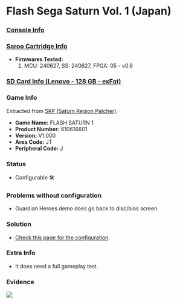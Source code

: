 # Flash Sega Saturn Vol. 1 (Japan)

### [Console Info](../../../../../Info/Consoles/VA13/README.md)

### [Saroo Cartridge Info](../../../../../Info/Cartridges/RetroGameParadiseStore/1.32F/README.md)

- <b>Firmwares Tested:</b>
  1. MCU: 240627, SS: 240627, FPGA: 05 - v0.6

### [SD Card Info (Lenovo - 128 GB - exFat)](../../../../../Info/SdCards/Lenovo/128GB/exfat/README.md)

### Game Info

Extracted from [SRP (Saturn Region Patcher)](https://segaxtreme.net/resources/saturn-region-patcher.81/download).

- <b>Game Name:</b> FLASH SATURN 1
- <b>Product Number:</b> 610616601
- <b>Version:</b> V1.000
- <b>Area Code:</b> JT
- <b>Peripheral Code:</b> J

### Status

- Configurable :hammer_and_wrench:

### Problems without configuration

- Guardian Heroes demo does go back to disc/bios screen.

### Solution

- [Check this page for the configuration](https://github.com/williamdsw/saroo-configuration-list/blob/master/Regions/Demos/Japan/610616601/README.md).

### Extra Info

- It does need a full gameplay test.

### Evidence

[![](https://img.youtube.com/vi/eJfiS83xyk0/0.jpg)](https://www.youtube.com/watch?v=eJfiS83xyk0)
